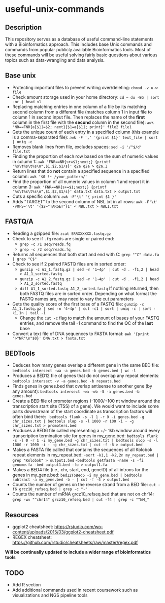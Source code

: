 # useful-unix-commands
## Description 
This repository serves as a database of useful command-line statements with a Bioinformatics approach. This includes base Unix commands and commands from popular publicly available Bioinformatics tools. Most of these commands will be useful solving fairly basic questions about various topics such as data-wrangling and data analysis. 

## Base unix
- Protecting important files to prevent writing over/deleting: `chmod -v u-w file`
- Check amount storage used in your home directory: `cd ~ du -BG | sort -nr | head n1`
- Replacing matching entries in one column of a file by its matching second column from a different file (matches column 1 in input file to column 1 in second input file. Then replaces the name of the **first** column in the first file with the **second** column in the second file): `awk 'NR==FNR{a[$1]=$2; next}{$1=a[$1]; print}' file2 file1`
- Gets the unique count of each entry in a specified column (this example is a comma-separated file): `awk -F ',' '{print $1}' text_file | sort | uniq -c`
- Removes blank lines from file, excludes spaces: `sed -i '/^$/d' file.txt`
- Finding the proportion of each row based on the sum of numeric values in column 1: `awk 'FNR==NR{s+=$1;next;} {printf "%s\t%s\t%s\n",$1,$2,$1/s}' q2a q2a > q2a.1`
- Return lines that do **not** contain a specified sequence in a specified column: `awk '$0 !~ /your_pattern/'`
- Find the proportion of all numeric values in column 1 and report it in column 3: `awk 'FNR==NR{s+=$1;next;} {printf "%s\t%s\t%s\n",$1,$2,$1/s}' data.txt data.txt > output.txt`
- Cuts a specific column: `awk -F'\t' '{ print $1 }'`
- Adds "TARGET" to the second column of NBL.txt in all rows: `awk -F'\t' -vOFS='\t' '{$2="TARGET"}1' < NBL.txt > NBL1.txt`

## FASTQ/A
- Reading a gzipped file: `zcat SRRXXXXXX.fastq.gz`
- Check to see if `.fq` reads are single or paired end:
  - `grep -c /1 seq/reads.fq`
  - `grep -c /2 seq/reads.fq`
- Returns all sequences that both start and end with C: `grep "^C" data.fa | grep "C$"`
- Check to see if 2 paired FASTQ files are in sorted order:
  - `gunzip -c A1_1.fastq.gz | sed -n '1~4p' | cut -d . -f1,2 | head > A1_1_sorted.fastq`
  - `gunzip -c A1_2.fastq.gz | sed -n '1~4p' | cut -d . -f1,2 | head > A1_2_sorted.fastq`
  - `diff A1_1_sorted.fastq A1_2_sorted.fastq` If nothing returned, then both FASTQ files are in sorted order. Depending on what format the FASTQ names are, may need to vary the cut parameters
- Gets the quality score of the first base of a FASTQ file: `gunzip -c A1_1.fastq.gz | sed -n '4~4p' | cut -c1 | sort | uniq -c | sort -k1,1n | tail -1`
  - Change the `cut -c` flag to match the amount of bases of your FASTQ entries, and remove the tail -1 command to find the QC of the **last** base
- Convert a text file of DNA sequences to FASTA format: `awk '{print ">"NR"\n"$0}' DNA.txt > fasta.txt`

## BEDTools
- Deduces how many genes overlap a different gene in the same BED file: `bedtools intersect -wa -a genes.bed -b genes.bed | wc -l`
- Produces a BED12 file of genes that do not overlap any repeat elements: `bedtools intersect -v -a genes.bed -b repeats.bed`
- Finds genes in genes.bed that overlap antisense to another gene (by any amount): `bedtools intersect -wa -wb -S -a genes.bed -b genes.bed`
- Create a BED file of promoter regions (-1000/+100 nt window around the transcription start site (TSS) of a gene). We would want to include some parts downstream of the start coordinate as transcription factors will often bind there: ` bedtools flank -s -l 1 -r 0 -i genes.bed -g chr_sizes.txt | bedtools slop -s -l 1000 -r 100 -i - -g chr_sizes.txt > promoters.bed`
- Produces a BED6 file called representing a +/- 1kb window around every transcription termination site for genes in my_gene.bed: `bedtools flank -s -l 0 -r 1 -i my_gene.bed -g chr_sizes.txt | bedtools slop -s -l 1000 -r 1000 -i - -g chr_sizes.txt | cut -f -6 > output.bed`
- Makes a FASTA file called that contains the sequences of all Kolobok repeat elements in my_repeat.bed: 
  -`sort -k1,1 -k2,2n my_repeat.bed | grep "Kolobok" > output1.bed`
  -`bedtools getfasta -name -s -fi genome.fa -bed output1.bed -fo > output1.fa`
- Makes a BED4 file (i.e., chr, start, end, geneID) of all introns for the genes in my_gene.bed: `bed12ToBed6 -i my_gene.bed | bedtools subtract -a my_gene.bed -b - | cut -f -4 > output.bed`
- Counts the number of genes on the reverse strand from a BED file: `cut -f6 grcz10_refseq.bed | grep -c "-"`
- Counts the number of mRNA grcz10_refseq.bed that are not on chr14: `grep -wv "^chr14" grcz10_refseq.bed | cut -f4 | grep -c "^NM_"`

## Resources
- ggplot2 cheatsheet: https://rstudio.com/wp-content/uploads/2015/03/ggplot2-cheatsheet.pdf
- REGEX cheatsheet: https://github.com/rstudio/cheatsheets/raw/master/regex.pdf

**Will be continually updated to include a wider range of bioinformatics tools**
## TODO
- Add R section
- Add additional commands used in recent coursework such as visualizations and NGS pipeline tools
